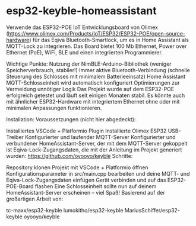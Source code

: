 # esp32-keyble-homeassistant
Verwende das ESP32-POE IoT Entwicklungsboard von Olimex (https://www.olimex.com/Products/IoT/ESP32/ESP32-POE/open-source-hardware) für das Eqiva Bluetooth-Smartlock, um es in Home Assistant als MQTT-Lock zu integrieren. Das Board bietet 100 Mb Ethernet, Power over Ethernet (PoE), WiFi, BLE und einen integrierten Programmierer.

Wichtige Punkte:
Nutzung der NimBLE-Arduino-Bibliothek (weniger Speicherverbrauch, stabiler!)
Immer aktive Bluetooth-Verbindung (schnelle Steuerung des Schlosses mit minimalem Batterieeinsatz)
Home Assistant MQTT-Schlosseinheit wird automatisch konfiguriert
Optimierungen zur Vermeidung unnötiger Logik
Das Projekt wurde auf dem ESP32-POE erfolgreich getestet und läuft seit einigen Monaten stabil. Es könnte auch mit ähnlicher ESP32-Hardware mit integriertem Ethernet ohne oder mit minimalen Anpassungen funktionieren.

Installation:
Voraussetzungen (nicht hier abgedeckt):

Installiertes VSCode + Platformio Plugin
Installierte Olimex ESP32 USB-Treiber
Konfigurierter und laufender MQTT-Server
Konfigurierter und verbundener HomeAssistant-Server, der mit dem MQTT-Server gekoppelt ist
Eqiva-Lock-Zugangsdaten, die mit der Anleitung im Projekt generiert wurden: https://github.com/oyooyo/keyble
Schritte:

Repository klonen
Projekt mit VSCode + Platformio öffnen
Konfigurationsparameter in src/main.cpp bearbeiten und deine MQTT- und Eqiva-Lock-Zugangsdaten einfügen
Gerät verbinden und auf das ESP32-POE-Board flashen
Eine Schlosseinheit sollte nun auf deinem HomeAssistant-Server erscheinen – viel Spaß!
Basierend auf der großartigen Arbeit von:

tc-maxx/esp32-keyble
lumokitho/esp32-keyble
MariusSchiffer/esp32-keyble
oyooyo/keyble